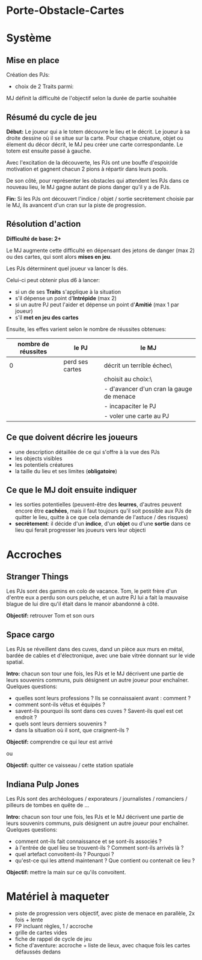 <!--Tasks:
- comment les PJs récupèrent des points de pool ?
- comment gérer PJs incapacités ? séparés ?
- ajouter schémas table de jeu + système de jets de dés + cycle de jeu
*Inspis:* PsyRun
-->

# Porte-Obstacle-Cartes

# Système

## Mise en place

Création des PJs:
- choix de 2 Traits parmi:

MJ définit la difficulté de l'objectif selon la durée de partie souhaitée

## Résumé du cycle de jeu

**Début:** Le joueur qui a le totem découvre le lieu et le décrit. Le joueur à sa droite dessine où il se situe sur la carte.
Pour chaque créature, objet ou élement du décor décrit, le MJ peu créer une carte correspondante.
Le totem est ensuite passé à gauche.

Avec l'excitation de la découverte, les PJs ont une bouffe d'espoir/de motivation et gagnent chacun 2 pions à répartir dans leurs pools.

De son côté, pour représenter les obstacles qui attendent les PJs dans ce nouveau lieu,
le MJ gagne autant de pions danger qu'il y a de PJs.

**Fin:** Si les PJs ont découvert l'indice / objet / sortie secrètement choisie par le MJ,
ils avancent d'un cran sur la piste de progression.

## Résolution d'action
**Difficulté de base: 2+**

Le MJ augmente cette difficulté en dépensant des jetons de danger (max 2)
ou des cartes, qui sont alors **mises en jeu**.

Les PJs déterminent quel joueur va lancer ls dés.

Celui-ci peut obtenir plus d6 à lancer:
- si un de ses **Traits** s'applique à la situation
- s'il dépense un point d'**Intrépide** (max 2)
- si un autre PJ peut l'aider et dépense un point d'**Amitié** (max 1 par joueur)
- s'il **met en jeu des cartes**

Ensuite, les effes varient selon le nombre de réussites obtenues:

nombre de réussites |           le PJ             |          le MJ
--------------------|-----------------------------|---------------------------
        0           |       perd ses cartes       | décrit un terrible échec\
                    |                             | choisit au choix:\
                    |                             | - d'avancer d'un cran la gauge de menace
                    |                             | - incapaciter le PJ
                    |                             | - voler une carte au PJ


## Ce que doivent décrire les joueurs

- une description détaillée de ce qui s'offre à la vue des PJs
- les objects visibles
- les potentiels créatures
- la taille du lieu et ses limites (**obligatoire**)

## Ce que le MJ doit ensuite indiquer

- les sorties potentielles (peuvent-être des **leurres**, d'autres peuvent encore être **cachées**,
mais il faut toujours qu'il soit possible aux PJs de quitter le lieu,
quitte à ce que cela demande de l'astuce / des risques)
- **secrètement**: il décide d'un **indice**, d'un **objet** ou d'une **sortie** dans ce lieu qui ferait progresser les joueurs vers leur objecti

# Accroches

## Stranger Things

Les PJs sont des gamins en colo de vacance.
Tom, le petit frère d'un d'entre eux a perdu son ours peluche,
et un autre PJ lui a fait la mauvaise blague de lui dire qu'il était dans le manoir abandonné à côté.

**Objectif:** retrouver Tom et son ours

## Space cargo

Les PJs se réveillent dans des cuves, dand un pièce aux murs en métal,
bardée de cables et d'électronique, avec une baie vitrée donnant sur le vide spatial.

**Intro:** chacun son tour une fois, les PJs et le MJ décrivent une partie de leurs souvenirs communs,
puis désignent un autre joueur pour enchaîner.
Quelques questions:
- quelles sont leurs professions ? Ils se connaissaient avant : comment ?
- comment sont-ils vêtus et équipés ?
- savent-ils pourquoi ils sont dans ces cuves ? Savent-ils quel est cet endroit ?
- quels sont leurs derniers souvenirs ?
- dans la situation où il sont, que craignent-ils ?

**Objectif:** comprendre ce qui leur est arrivé

ou

**Objectif:** quitter ce vaisseau / cette station spatiale

## Indiana Pulp Jones

Les PJs sont des archéologues / exporateurs / journalistes / romanciers / pilleurs de tombes
en quête de ...

**Intro:** chacun son tour une fois, les PJs et le MJ décrivent une partie de leurs souvenirs communs,
puis désignent un autre joueur pour enchaîner.
Quelques questions:
- comment ont-ils fait connaissance et se sont-ils associés ?
- à l'entrée de quel lieu se trouvent-ils ? Comment sont-ils arrivés là ?
- quel artefact convoitent-ils ? Pourquoi ?
- qu'est-ce qui les attend maintenant ? Que contient ou contenait ce lieu ?

**Objectif:** mettre la main sur ce qu'ils convoitent.


# Matériel à maqueter
- piste de progression vers objectif, avec piste de menace en parallèle, 2x fois + lente
- FP incluant règles, 1 / accroche
- grille de cartes vides
- fiche de rappel de cycle de jeu
- fiche d'aventure: accroche + liste de lieux, avec chaque fois les cartes défaussés dedans
